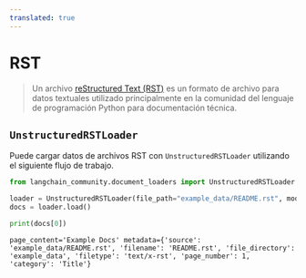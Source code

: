 ```yaml
---
translated: true
---
```


# RST

>Un archivo [reStructured Text (RST)](https://en.wikipedia.org/wiki/ReStructuredText) es un formato de archivo para datos textuales utilizado principalmente en la comunidad del lenguaje de programación Python para documentación técnica.

## `UnstructuredRSTLoader`

Puede cargar datos de archivos RST con `UnstructuredRSTLoader` utilizando el siguiente flujo de trabajo.

```python
from langchain_community.document_loaders import UnstructuredRSTLoader
```

```python
loader = UnstructuredRSTLoader(file_path="example_data/README.rst", mode="elements")
docs = loader.load()
```

```python
print(docs[0])
```

```output
page_content='Example Docs' metadata={'source': 'example_data/README.rst', 'filename': 'README.rst', 'file_directory': 'example_data', 'filetype': 'text/x-rst', 'page_number': 1, 'category': 'Title'}
```
